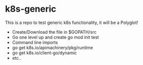 # k8s-generic
This is a repo to test generic k8s functionality, it will be a Polyglot!
* Create/Download the file in $GOPATH/src
* Go one level up and create go mod init test
* Command line imports
* go get k8s.io/apimachinery/pkg/runtime
* go get k8s.io/client-go/dynamic
* etc..

